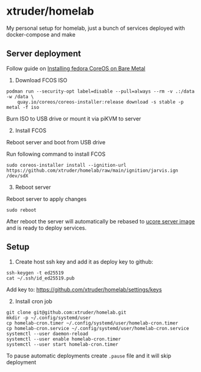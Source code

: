 # xtruder/homelab

My personal setup for homelab, just a bunch of services deployed with docker-compose and make

## Server deployment

Follow guide on [Installing fedora CoreOS on Bare Metal](https://docs.fedoraproject.org/en-US/fedora-coreos/bare-metal/)

1. Download FCOS ISO

```shell
podman run --security-opt label=disable --pull=always --rm -v .:/data -w /data \
    quay.io/coreos/coreos-installer:release download -s stable -p metal -f iso
```

Burn ISO to USB drive or mount it via piKVM to server

2. Install FCOS

Reboot server and boot from USB drive

Run following command to install FCOS

```shell
sudo coreos-installer install --ignition-url https://github.com/xtruder/homelab/raw/main/ignition/jarvis.ign /dev/sdX
```

3. Reboot server

Reboot server to apply changes

```shell
sudo reboot
```

After reboot the server will automatically be rebased to [ucore server image](https://github.com/xtruder/homelab/pkgs/container/ucore-server)
and is ready to deploy services.


## Setup

1. Create host ssh key and add it as deploy key to github:

```shell
ssh-keygen -t ed25519
cat ~/.ssh/id_ed25519.pub
```

Add key to: https://github.com/xtruder/homelab/settings/keys

2. Install cron job


```shell
git clone git@github.com:xtruder/homelab.git
mkdir -p ~/.config/systemd/user
cp homelab-cron.timer ~/.config/systemd/user/homelab-cron.timer
cp homelab-cron.service ~/.config/systemd/user/homelab-cron.service
systemctl --user daemon-reload
systemctl --user enable homelab-cron.timer
systemctl --user start homelab-cron.timer
```

To pause automatic deployments create `.pause` file and it will skip deployment

